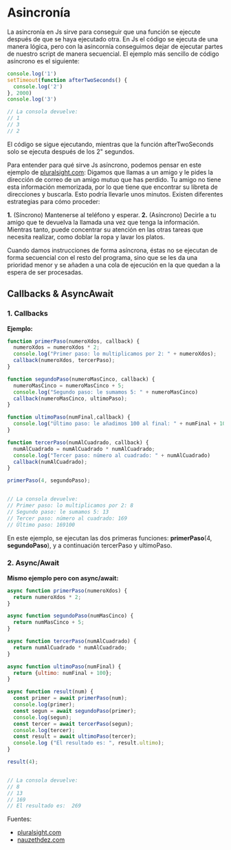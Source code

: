 # Asincronía

La asincronía en Js sirve para conseguir que una función se ejecute después de que se haya ejecutado otra. En Js el código se ejecuta de una manera lógica, pero con la asincornía conseguimos dejar de ejecutar partes de nuestro script de manera secuencial. El ejemplo más sencillo de código asíncrono es el siguiente:

```javascript
console.log('1')
setTimeout(function afterTwoSeconds() {
  console.log('2')
}, 2000)
console.log('3')

// La consola devuelve: 
// 1
// 3
// 2
```
El código se sigue ejecutando, mientras que  la función afterTwoSeconds solo se ejecuta después de los 2" segundos.

Para entender para qué sirve Js asíncrono, podemos pensar en este ejemplo de [pluralsight.com](http://pluralsight.com):
Digamos que llamas a un amigo y le pides la dirección de correo de un amigo mutuo que has perdido. Tu amigo no tiene esta información memorizada, por lo que tiene que encontrar su libreta de direcciones y buscarla. Esto podría llevarle unos minutos. Existen diferentes estrategias para cómo proceder:

**1.** (Síncrono) Mantenerse al teléfono y esperar.
**2.** (Asíncrono) Decirle a tu amigo que te devuelva la llamada una vez que tenga la información. Mientras tanto, puede concentrar su atención en las otras tareas que necesita realizar, como doblar la ropa y lavar los platos.

Cuando damos instrucciones de forma asíncrona, éstas no se ejecutan de forma secuencial con el resto del programa, sino que se les da una prioridad menor y se añaden a una cola de ejecución en la que quedan a la espera de ser procesadas.





## Callbacks & AsyncAwait

### 1. Callbacks

**Ejemplo:**
```javascript
function primerPaso(numeroXdos, callback) {
  numeroXdos = numeroXdos * 2;
  console.log("Primer paso: lo multiplicamos por 2: " + numeroXdos);
  callback(numeroXdos, tercerPaso);
}

function segundoPaso(numeroMasCinco, callback) {
  numeroMasCinco = numeroMasCinco + 5;
  console.log("Segundo paso: le sumamos 5: " + numeroMasCinco)
  callback(numeroMasCinco, ultimoPaso);
}

function ultimoPaso(numFinal,callback) {
  console.log("Último paso: le añadimos 100 al final: " + numFinal + 100)
}

function tercerPaso(numAlCuadrado, callback) {
  numAlCuadrado = numAlCuadrado * numAlCuadrado;
  console.log("Tercer paso: número al cuadrado: " + numAlCuadrado)
  callback(numAlCuadrado);
}

primerPaso(4, segundoPaso);


// La consola devuelve:
// Primer paso: lo multiplicamos por 2: 8
// Segundo paso: le sumamos 5: 13
// Tercer paso: número al cuadrado: 169
// Último paso: 169100
```

En este ejemplo, se ejecutan las dos primeras funciones: **primerPaso**(4, **segundoPaso**), y a continuación tercerPaso y ultimoPaso.



### 2. Async/Await

**Mismo ejemplo pero con async/await:**
```javascript
async function primerPaso(numeroXdos) {
  return numeroXdos * 2;
}

async function segundoPaso(numMasCinco) {
  return numMasCinco + 5;
}

async function tercerPaso(numAlCuadrado) {
  return numAlCuadrado * numAlCuadrado;
}

async function ultimoPaso(numFinal) {
  return {ultimo: numFinal + 100};
}

async function result(num) {
  const primer = await primerPaso(num);
  console.log(primer);
  const segun = await segundoPaso(primer);
  console.log(segun);
  const tercer = await tercerPaso(segun);
  console.log(tercer);
  const result = await ultimoPaso(tercer);
  console.log ("El resultado es: ", result.ultimo);
}

result(4);


// La consola devuelve:
// 8
// 13
// 169
// El resultado es:  269
```




Fuentes: 
* [pluralsight.com](http://pluralsight.com)
* [nauzethdez.com](https://www.nauzethdez.com/js-9-programacion-asincrona/)



